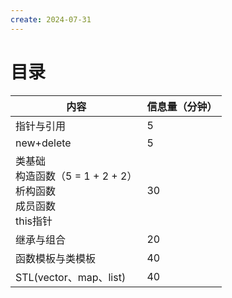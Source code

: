 ```yaml
---
create: 2024-07-31
---
```

# 目录

| 内容                                                         | 信息量（分钟） |
| ------------------------------------------------------------ | -------------- |
| 指针与引用                                                   | 5              |
| new+delete                                                   | 5              |
| 类基础<br />构造函数（5 = 1 + 2 + 2）<br />析构函数<br />成员函数<br />this指针 | 30             |
| 继承与组合                                                   | 20             |
| 函数模板与类模板                                             | 40             |
| STL(vector、map、list)                                       | 40             |

